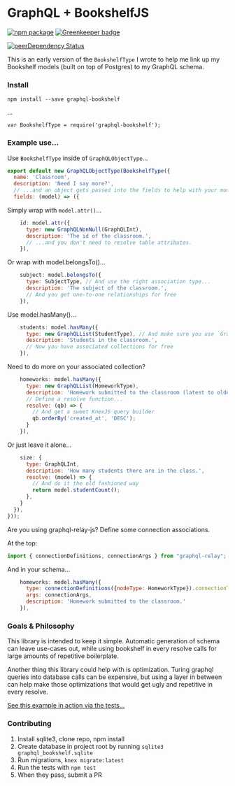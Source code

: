 # GraphQL + BookshelfJS

[![npm package][npm-badge]][npm]
[![Greenkeeper badge][greenkeeper-badge]][greenkeeper]

[![peerDependency Status](https://david-dm.org/brysgo/graphql-bookshelf/peer-status.svg)](https://david-dm.org/brysgo/graphql-bookshelf#info=peerDependencies)

This is an early version of the `BookshelfType` I wrote to help me link up my Bookshelf models (built on top of Postgres) to my GraphQL schema.

### Install

`npm install --save graphql-bookshelf`

...

`var BookshelfType = require('graphql-bookshelf');`

### Example use...

Use `BookshelfType` inside of `GraphQLObjectType`...

```js
export default new GraphQLObjectType(BookshelfType({
  name: 'Classroom',
  description: 'Need I say more?',
  // ...and an object gets passed into the fields to help with your model.
  fields: (model) => ({
```

Simply wrap with `model.attr()`...

```js
    id: model.attr({
      type: new GraphQLNonNull(GraphQLInt),
      description: 'The id of the classroom.',
      // ...and you don't need to resolve table attributes.
    }),
```

Or wrap with model.belongsTo()...

```js
    subject: model.belongsTo({
      type: SubjectType, // And use the right association type...
      description: 'The subject of the classroom.',
      // And you get one-to-one relationships for free
    }),
```

Use model.hasMany()...

```js
    students: model.hasMany({
      type: new GraphQLList(StudentType), // And make sure you use `GraphQLList`
      description: 'Students in the classroom.',
      // Now you have associated collections for free
    }),
```

Need to do more on your associated collection?

```js
    homeworks: model.hasMany({
      type: new GraphQLList(HomeworkType),
      description: 'Homework submitted to the classroom (latest to oldest).',
      // Define a resolve function...
      resolve: (qb) => {
        // And get a sweet KnexJS query builder
        qb.orderBy('created_at', 'DESC');
      }
    }),
```

Or just leave it alone...

```js
    size: {
      type: GraphQLInt,
      description: 'How many students there are in the class.',
      resolve: (model) => {
        // And do it the old fashioned way
        return model.studentCount();
      },
    }
  }),
}));
```

Are you using graphql-relay-js? Define some connection associations.

At the top:

```js
import { connectionDefinitions, connectionArgs } from "graphql-relay";
```

And in your schema...

```js
    homeworks: model.hasMany({
      type: connectionDefinitions({nodeType: HomeworkType}).connectionType,
      args: connectionArgs,
      description: 'Homework submitted to the classroom.'
    }),
```

### Goals & Philosophy

This library is intended to keep it simple. Automatic generation of schema can leave use-cases out, while using bookshelf in every resolve calls for large amounts of repetitive boilerplate.

Another thing this library could help with is optimization. Turing graphql queries into database calls can be expensive, but using a layer in between can help make those optimizations that would get ugly and repetitive in every resolve.

[See this example in action via the tests...](https://github.com/brysgo/graphql-bookshelf/blob/master/schema/ClassroomType.js)

### Contributing

1.  Install sqlite3, clone repo, npm install
2.  Create database in project root by running `sqlite3 graphql_bookshelf.sqlite`
3.  Run migrations, `knex migrate:latest`
4.  Run the tests with `npm test`
5.  When they pass, submit a PR

[build-badge]: https://circleci.com/gh/brysgo/graphql-bookshelf.svg?style=shield
[build]: https://circleci.com/gh/brysgo/graphql-bookshelf
[npm-badge]: https://img.shields.io/npm/v/graphql-bookshelf.png?style=flat-square
[npm]: https://www.npmjs.org/package/graphql-bookshelf
[greenkeeper-badge]: https://badges.greenkeeper.io/brysgo/graphql-bookshelf.svg
[greenkeeper]: https://greenkeeper.io/
